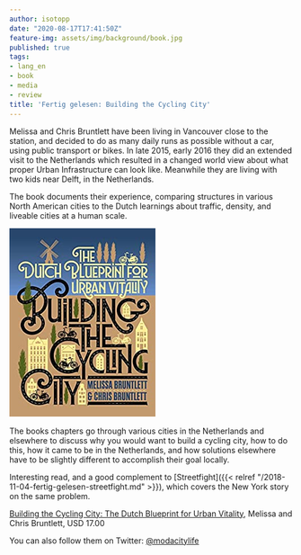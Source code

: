 ```yaml
---
author: isotopp
date: "2020-08-17T17:41:50Z"
feature-img: assets/img/background/book.jpg
published: true
tags:
- lang_en
- book
- media
- review
title: 'Fertig gelesen: Building the Cycling City'
---
```

Melissa and Chris Bruntlett have been living in Vancouver close to the
station, and decided to do as many daily runs as possible without a car,
using public transport or bikes. In late 2015, early 2016 they did an
extended visit to the Netherlands which resulted in a changed world view
about what proper Urban Infrastructure can look like. Meanwhile they are
living with two kids near Delft, in the Netherlands.

The book documents their experience, comparing structures in various North
American cities to the Dutch learnings about traffic, density, and liveable
cities at a human scale.

[![](/uploads/2020/08/cycling-city.jpg)](https://www.amazon.com/Building-Cycling-City-Blueprint-Vitality-ebook/dp/B07F1S9KVQ)

The books chapters go through various cities in the Netherlands and
elsewhere to discuss why you would want to build a cycling city, how to do
this, how it came to be in the Netherlands, and how solutions elsewhere have
to be slightly different to accomplish their goal locally.

Interesting read, and a good complement to [Streetfight]({{< relref "/2018-11-04-fertig-gelesen-streetfight.md" >}}), which covers the New York story on the same problem.

[Building the Cycling City: The Dutch Blueprint for Urban Vitality](https://www.amazon.com/Building-Cycling-City-Blueprint-Vitality-ebook/dp/B07F1S9KVQ), Melissa and Chris Bruntlett, USD 17.00

You can also follow them on Twitter: [@modacitylife](https://twitter.com/modacitylife)

